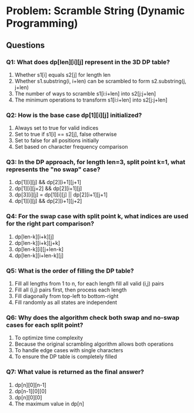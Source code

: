 # Problem: Scramble String (Dynamic Programming)

## Questions

### Q1: What does dp[len][i][j] represent in the 3D DP table?

1. Whether s1[i] equals s2[j] for length len
2. Whether s1.substring(i, i+len) can be scrambled to form s2.substring(j, j+len)
3. The number of ways to scramble s1[i:i+len] into s2[j:j+len]
4. The minimum operations to transform s1[i:i+len] into s2[j:j+len]

### Q2: How is the base case dp[1][i][j] initialized?

1. Always set to true for valid indices
2. Set to true if s1[i] == s2[j], false otherwise
3. Set to false for all positions initially
4. Set based on character frequency comparison

### Q3: In the DP approach, for length len=3, split point k=1, what represents the "no swap" case?

1. dp[1][i][j] && dp[2][i+1][j+1]
2. dp[1][i][j+2] && dp[2][i+1][j]
3. dp[3][i][j] = dp[1][i][j] || dp[2][i+1][j+1]
4. dp[1][i][j] && dp[2][i+1][j+2]

### Q4: For the swap case with split point k, what indices are used for the right part comparison?

1. dp[len-k][i+k][j]
2. dp[len-k][i+k][j+k]
3. dp[len-k][i][j+len-k]
4. dp[len-k][i+len-k][j]

### Q5: What is the order of filling the DP table?

1. Fill all lengths from 1 to n, for each length fill all valid (i,j) pairs
2. Fill all (i,j) pairs first, then process each length
3. Fill diagonally from top-left to bottom-right
4. Fill randomly as all states are independent

### Q6: Why does the algorithm check both swap and no-swap cases for each split point?

1. To optimize time complexity
2. Because the original scrambling algorithm allows both operations
3. To handle edge cases with single characters
4. To ensure the DP table is completely filled

### Q7: What value is returned as the final answer?

1. dp[n][0][n-1]
2. dp[n-1][0][0]
3. dp[n][0][0]
4. The maximum value in dp[n]
